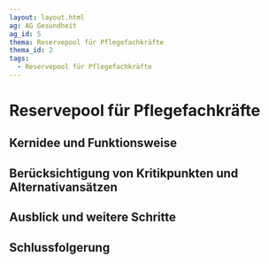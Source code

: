 ```yaml
---
layout: layout.html
ag: AG Gesundheit
ag_id: 5
thema: Reservepool für Pflegefachkräfte
thema_id: 2
tags:
  - Reservepool für Pflegefachkräfte
---
```

# Reservepool für Pflegefachkräfte

## Kernidee und Funktionsweise


## Berücksichtigung von Kritikpunkten und Alternativansätzen


## Ausblick und weitere Schritte


## Schlussfolgerung

